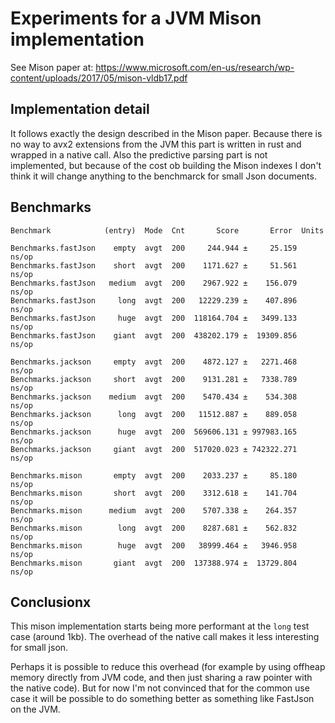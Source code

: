 # Experiments for a JVM Mison implementation

See Mison paper at: https://www.microsoft.com/en-us/research/wp-content/uploads/2017/05/mison-vldb17.pdf

## Implementation detail

It follows exactly the design described in the Mison paper. Because there is no way to avx2 extensions from the JVM this part is written in rust and wrapped in a native call. Also the predictive parsing part is not implemented, but because of the cost ob building the Mison indexes I don't think it will change anything to the benchmarck for small Json documents.

## Benchmarks

```
Benchmark            (entry)  Mode  Cnt       Score       Error  Units

Benchmarks.fastJson    empty  avgt  200     244.944 ±     25.159  ns/op
Benchmarks.fastJson    short  avgt  200    1171.627 ±     51.561  ns/op
Benchmarks.fastJson   medium  avgt  200    2967.922 ±    156.079  ns/op
Benchmarks.fastJson     long  avgt  200   12229.239 ±    407.896  ns/op
Benchmarks.fastJson     huge  avgt  200  118164.704 ±   3499.133  ns/op
Benchmarks.fastJson    giant  avgt  200  438202.179 ±  19309.856  ns/op

Benchmarks.jackson     empty  avgt  200    4872.127 ±   2271.468  ns/op
Benchmarks.jackson     short  avgt  200    9131.281 ±   7338.789  ns/op
Benchmarks.jackson    medium  avgt  200    5470.434 ±    534.308  ns/op
Benchmarks.jackson      long  avgt  200   11512.887 ±    889.058  ns/op
Benchmarks.jackson      huge  avgt  200  569606.131 ± 997983.165  ns/op
Benchmarks.jackson     giant  avgt  200  517020.023 ± 742322.271  ns/op

Benchmarks.mison       empty  avgt  200    2033.237 ±     85.180  ns/op
Benchmarks.mison       short  avgt  200    3312.618 ±    141.704  ns/op
Benchmarks.mison      medium  avgt  200    5707.338 ±    264.357  ns/op
Benchmarks.mison        long  avgt  200    8287.681 ±    562.832  ns/op
Benchmarks.mison        huge  avgt  200   38999.464 ±   3946.958  ns/op
Benchmarks.mison       giant  avgt  200  137388.974 ±  13729.804  ns/op
```

## Conclusionx

This mison implementation starts being more performant at the `long` test case (around 1kb). The overhead of the native call makes it less interesting for small json.

Perhaps it is possible to reduce this overhead (for example by using offheap memory directly from JVM code, and then just sharing a raw pointer with the native code). But for now I'm not convinced that for the common use case it will be possible to do something better as something like FastJson on the JVM.
